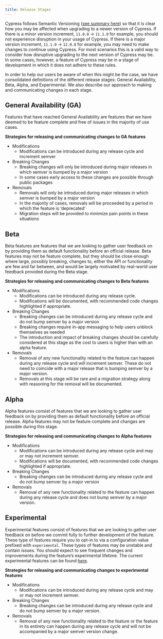 ```yaml
---
title: Release Stages
---
```


Cypress follows Semantic Versioning
([see summary here](https://semver.org/#summary)) so that it is clear how you
may be affected when upgrading to a newer version of Cypress. If there is a
minor version increment, `11.0.0` → `11.1.0` for example, you should not
experience disruption in your usage of Cypress. If there is a major version
increment, `11.1.0` → `12.0.0` for example, you may need to make changes to
continue using Cypress. For most scenarios this is a valid way to consider how
disruptive upgrading to the next version of Cypress may be. In some cases,
however, a feature of Cypress may be in a stage of development in which it does
not adhere to these rules.

In order to help our users be aware of when this might be the case, we have
consolidated definitions of the different release stages: General Availability,
Beta, Alpha, and Experimental. We also describe our approach to making and
communicating changes in each stage.

## General Availability (GA)

Features that have reached General Availability are features that we have deemed
to be feature complete and free of issues in the majority of use cases.

**Strategies for releasing and communicating changes to GA features**

- Modifications
  - Modifications can be introduced during any release cycle and increment
    semver
- Breaking Changes
  - Breaking changes will only be introduced during major releases in which
    semver is bumped by a major version
  - In some cases early access to these changes are possible through public
    packages
- Removals
  - Removals will only be introduced during major releases in which semver is
    bumped by a major version
  - In the majority of cases, removals will be proceeded by a period in which
    the feature is ‘deprecated’
  - Migration steps will be provided to minimize pain points in these situations

## Beta

Beta features are features that we are looking to gather user feedback on
by providing them as default functionality before an official release. Beta
features may not be feature complete, but they should be close enough where
large, possibly breaking, changes to, either the API or functionality are few and far between, 
and would be largely motivated by real-world user feedback provided during the Beta stage.

**Strategies for releasing and communicating changes to Beta features**

- Modifications
  - Modifications can be introduced during any release cycle.
  - Modifications will be documented, with recommended code changes
  highlighted if appropriate.
- Breaking Changes
  - Breaking changes can be introduced during any release cycle and do not bump
    semver by a major version
  - Breaking changes require in-app messaging to help users unblock themselves
    as needed
  - The introduction and impact of breaking changes should be carefully considered
    at this stage as the cost to users is higher than with an alpha feature.
- Removals
  - Removal of any new functionality related to the feature can happen during
    any release cycle and will increment semver. These do not need to coincide
    with a major release that is bumping semver by a major version.
  - Removals at this stage will be rare and a migration strategy along with
    reasoning for the removal will be documented.

## Alpha

Alpha features consist of features that we are looking to gather user feedback
on by providing them as default functionality before an official release. Alpha
features may not be feature complete and changes are possible during this stage.

**Strategies for releasing and communicating changes to Alpha features**

- Modifications
  - Modifications can be introduced during any release cycle and may or may not
    increment semver.
  - Modifications will be documented, with recommended code changes
  highlighted if appropriate.
- Breaking Changes
  - Breaking changes can be introduced during any release cycle and do not bump
    semver by a major version
- Removals
  - Removal of any new functionality related to the feature can happen during
    any release cycle and does not bump semver by a major version.

## Experimental

Experimental features consist of features that we are looking to gather user
feedback on before we commit fully to further development of the feature.
These type of features require you to opt-in to via a configuration
value prefixed with `experimental`. These types of features may be unstable
and contain issues. You should expect to see frequent changes and improvements
during the feature’s experimental lifetime. The current experimental features
can be found [here](guides/references/experiments).

**Strategies for releasing and communicating changes to experimental features**

- Modifications
  - Modifications can be introduced during any release cycle and may or may not
    increment semver.
- Breaking Changes
  - Breaking changes can be introduced during any release cycle and do not bump
    semver by a major version.
- Removals
  - Removal of any new functionality related to the feature or the feature in
    its entirety can happen during any release cycle and will not be accompanied
    by a major semver version change.
